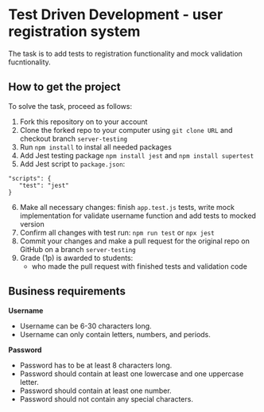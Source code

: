 # Test Driven Development - user registration system
The task is to add tests to registration functionality and mock validation fucntionality.

## How to get the project

To solve the task, proceed as follows:
1. Fork this repository on to your account
2. Clone the forked repo to your computer using `git clone URL` and checkout branch `server-testing`
3. Run `npm install` to instal all needed packages
4. Add Jest testing package `npm install jest` and `npm install supertest`
5. Add Jest script to `package.json`:
```
"scripts": {
   "test": "jest"
}
```
6. Make all necessary changes: finish `app.test.js` tests, write mock implementation for validate username function and add tests to mocked version
7. Confirm all changes with test run: `npm run test` or `npx jest`
8. Commit your changes and make a pull request for the original repo on GitHub on a branch `server-testing`
9. Grade (1p) is awarded to students:
   - who made the pull request with finished tests and validation code

## Business requirements

**Username**

- Username can be 6-30 characters long.
- Username can only contain letters, numbers, and periods. 

**Password**

- Password has to be at least 8 characters long.
- Password should contain at least one lowercase and one uppercase letter.
- Password should contain at least one number. 
- Password should not contain any special characters.  
